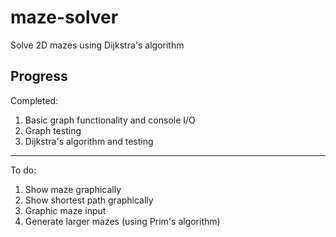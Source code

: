 # maze-solver
Solve 2D mazes using Dijkstra's algorithm


Progress
---------------------------------------------
Completed:
1. Basic graph functionality and console I/O
2. Graph testing
3. Dijkstra's algorithm and testing
---------------------------------------------
To do:
1. Show maze graphically
2. Show shortest path graphically
3. Graphic maze input
4. Generate larger mazes (using Prim's algorithm)
